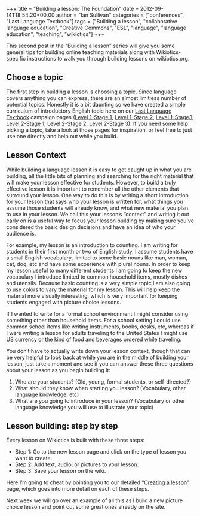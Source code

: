 +++
title = "Building a lesson: The Foundation"
date = 2012-09-14T18:54:20+00:00
author = "Ian Sullivan"
categories = ["conferences", "Last Language Textbook"]
tags = ["Building a lesson", "collaborative language education", "Creative Commons", "ESL", "language", "language education", "teaching", "wikiotics"]
+++

This second post in the “Building a lesson” series will give you some general tips for building online teaching materials along with Wikiotics-specific instructions to walk you through building lessons on wikiotics.org.

## Choose a topic

The first step in building a lesson is choosing a topic. Since language covers anything you can express, there are an almost limitless number of potential topics. Honestly it is a bit daunting so we have created a simple curriculum of introductory English topic here on our [Last Language Textbook](https://web.archive.org/web/20160325183752/http://thelastlanguagetextbook.org/) campaign pages ([Level 1-Stage 1](https://web.archive.org/web/20160325183752/https://wikiotics.org/en/LLT-A1-Stage1-CoverageMap), [Level 1-Stage 2](https://web.archive.org/web/20160325183752/https://wikiotics.org/en/LLT-A1-Stage2-CoverageMap), [Level 1-Stage3](https://web.archive.org/web/20160325183752/https://wikiotics.org/en/LLT-A1-Stage3-CoverageMap), [Level 2-Stage 1](https://web.archive.org/web/20160325183752/https://wikiotics.org/en/LLT-A2-Stage1-CoverageMap), [Level 2-Stage 2](https://web.archive.org/web/20160325183752/https://wikiotics.org/en/LLT-A2-Stage2-CoverageMap), [Level 2-Stage 3](https://web.archive.org/web/20160325183752/https://wikiotics.org/en/LLT-A2-Stage3-CoverageMap)). If you need some help picking a topic, take a look at those pages for inspiration, or feel free to just use one directly and help out while you build.

## Lesson Context

While building a language lesson it is easy to get caught up in what you are building, all the little bits of planning and searching for the right material that will make your lesson effective for students. However, to build a truly effective lesson it is important to remember all the other elements that surround your lesson. One way to do this is by writing a short introduction for your lesson that says who your lesson is written for, what things you assume those students will already know, and what new material you plan to use in your lesson. We call this your lesson’s “context” and writing it out early on is a useful way to focus your lesson building by making sure you’ve considered the basic design decisions and have an idea of who your audience is.

For example, my lesson is an introduction to counting. I am writing for students in their first month or two of English study. I assume students have a small English vocabulary, limited to some basic nouns like man, woman, cat, dog, etc and have some experience with plural nouns. In order to keep my lesson useful to many different students I am going to keep the new vocabulary I introduce limited to common household items, mostly dishes and utensils. Because basic counting is a very simple topic I am also going to use colors to vary the material for my lesson. This will help keep the material more visually interesting, which is very important for keeping students engaged with picture choice lessons.

If I wanted to write for a formal school environment I might consider using something other than household items. For a school setting I could use common school items like writing instruments, books, desks, etc, whereas if I were writing a lesson for adults traveling to the United States I might use US currency or the kind of food and beverages ordered while traveling.

You don’t have to actually write down your lesson context, though that can be very helpful to look back at while you are in the middle of building your lesson, just take a moment and see if you can answer these three questions about your lesson as you begin building it:

1) Who are your students? (Old, young, formal students, or self-directed?)  
2) What should they know when starting you lesson? (Vocabulary, other language knowledge, etc)  
3) What are you going to introduce in your lesson? (Vocabulary or other language knowledge you will use to illustrate your topic)

## Lesson building: step by step

Every lesson on Wikiotics is built with these three steps:

- Step 1: Go to the new lesson page and click on the type of lesson you want to create.
- Step 2: Add text, audio, or pictures to your lesson.
- Step 3: Save your lesson on the wiki.

Here I’m going to cheat by pointing you to our detailed “[Creating a lesson](https://web.archive.org/web/20160325183752/http://wikiotics.org/en/help/Creating_a_lesson)” page, which goes into more detail on each of these steps.

Next week we will go over an example of all this as I build a new picture choice lesson and point out some great ones already on the site.
